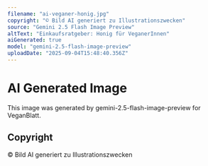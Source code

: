 ```yaml
---
filename: "ai-veganer-honig.jpg"
copyright: "© Bild AI generiert zu Illustrationszwecken"
source: "Gemini 2.5 Flash Image Preview"
altText: "Einkaufsratgeber: Honig für VeganerInnen"
aiGenerated: true
model: "gemini-2.5-flash-image-preview"
uploadDate: "2025-09-04T15:48:40.356Z"
---
```


# AI Generated Image

This image was generated by gemini-2.5-flash-image-preview for VeganBlatt.

## Copyright
© Bild AI generiert zu Illustrationszwecken
